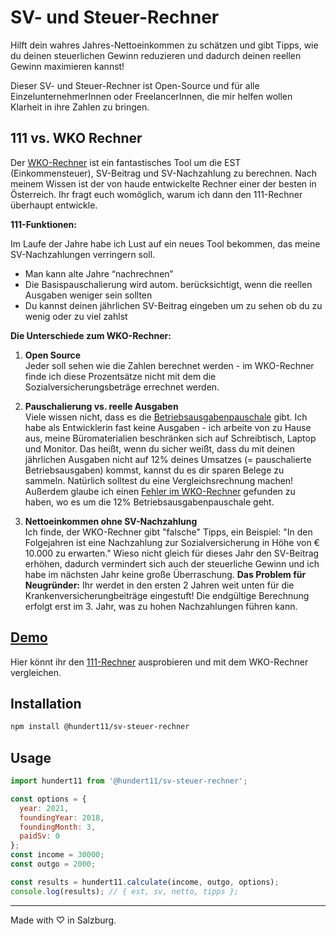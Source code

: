 # SV- und Steuer-Rechner

Hilft dein wahres Jahres-Nettoeinkommen zu schätzen und gibt Tipps, wie du deinen steuerlichen Gewinn reduzieren und dadurch deinen reellen Gewinn maximieren kannst!

Dieser SV- und Steuer-Rechner ist Open-Source und für alle EinzelunternehmerInnen oder FreelancerInnen, die mir helfen wollen Klarheit in ihre Zahlen zu bringen.


## 111 vs. WKO Rechner

Der [WKO-Rechner](https://svrechner.wko.at/) ist ein fantastisches Tool um die EST (Einkommensteuer), SV-Beitrag und SV-Nachzahlung zu berechnen. Nach meinem Wissen ist der von haude entwickelte Rechner einer der besten in Österreich.
Ihr fragt euch womöglich, warum ich dann den 111-Rechner überhaupt entwickle.

**111-Funktionen:**

Im Laufe der Jahre habe ich Lust auf ein neues Tool bekommen, das meine SV-Nachzahlungen verringern soll. 

* Man kann alte Jahre “nachrechnen”
* Die Basispauschalierung wird autom. berücksichtigt, wenn die reellen Ausgaben weniger sein sollten
* Du kannst deinen jährlichen SV-Beitrag eingeben um zu sehen ob du zu wenig oder zu viel zahlst

**Die Unterschiede zum WKO-Rechner:**

1. **Open Source**  
Jeder soll sehen wie die Zahlen berechnet werden - im WKO-Rechner finde ich diese Prozentsätze nicht mit dem die Sozialversicherungsbeträge errechnet werden.

2. **Pauschalierung vs. reelle Ausgaben**  
Viele wissen nicht, dass es die [Betriebsausgabenpauschale](https://www.wko.at/steuern/basispauschalierung) gibt. Ich habe als Entwicklerin fast keine Ausgaben - ich arbeite von zu Hause aus, meine Büromaterialien beschränken sich auf Schreibtisch, Laptop und Monitor. Das heißt, wenn du sicher weißt, dass du mit deinen jährlichen Ausgaben nicht auf 12% deines Umsatzes (= pauschalierte Betriebsausgaben) kommst, kannst du es dir sparen Belege zu sammeln. Natürlich solltest du eine Vergleichsrechnung machen! Außerdem glaube ich einen [Fehler im WKO-Rechner](https://www.facebook.com/groups/amici.delle.sva/permalink/3764616033599817/) gefunden zu haben, wo es um die 12% Betriebsausgabenpauschale geht.

3. **Nettoeinkommen ohne SV-Nachzahlung**  
Ich finde, der WKO-Rechner gibt "falsche" Tipps, ein Beispiel: "In den Folgejahren ist eine Nachzahlung zur Sozialversicherung in Höhe von € 10.000 zu erwarten." Wieso nicht gleich für dieses Jahr den SV-Beitrag erhöhen, dadurch vermindert sich auch der steuerliche Gewinn und ich habe im nächsten Jahr keine große Überraschung.
**Das Problem für Neugründer:** Ihr werdet in den ersten 2 Jahren weit unten für die Krankenversicherungbeiträge eingestuft! Die endgültige Berechnung erfolgt erst im 3. Jahr, was zu hohen Nachzahlungen führen kann.


## [Demo](https://hundert11.github.io/sv-steuer-rechner/demo/)

Hier könnt ihr den [111-Rechner](https://hundert11.github.io/sv-steuer-rechner/demo/) ausprobieren und mit dem WKO-Rechner vergleichen.


## Installation

```bash
npm install @hundert11/sv-steuer-rechner
```


## Usage

```js
import hundert11 from '@hundert11/sv-steuer-rechner';

const options = {
  year: 2021,
  foundingYear: 2018,
  foundingMonth: 3,
  paidSv: 0
};
const income = 30000;
const outgo = 2000;

const results = hundert11.calculate(income, outgo, options);
console.log(results); // { est, sv, netto, tipps };
```

---

Made with ♡ in Salzburg.
